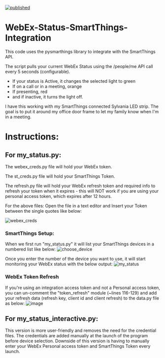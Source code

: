 [![published](https://static.production.devnetcloud.com/codeexchange/assets/images/devnet-published.svg)](https://developer.cisco.com/codeexchange/github/repo/rapardia/WebEx-Status-SmartThings-Integration)

# WebEx-Status-SmartThings-Integration

This code uses the pysmarthings library to integrate with the SmartThings API.

The script pulls your current WebEx Status using the /people/me API call every 5 seconds (configurable).

- If your status is Active, it changes the selected light to green
- If on a call or in a meeting, orange
- If presenting, red
- and if inactive, it turns the light off.

I have this working with my SmartThings connected Sylvania LED strip. The goal is to put it around my office door frame to let my family know when I'm in a meeting.

# Instructions:
## For my_status.py:
The webex_creds.py file will hold your WebEx token.

The st_creds.py file will hold your SmartThings Token.

The refresh.py file will hold your WebEx refresh token and required info to refresh your token when it expires - this will NOT work if you are using your personal access token, which expires after 12 hours.

For the above files: Open the file in a text editor and Insert your Token between the single quotes like below:

![webex_creds](https://user-images.githubusercontent.com/32777886/113059252-15986c80-9164-11eb-8f04-2e45cc75f6e5.PNG)


### SmartThings Setup:
When we first run "my_status.py" it will list your SmartThings devices in a numbered list like below:
![choose_device](https://user-images.githubusercontent.com/32777886/113059189-fdc0e880-9163-11eb-856b-d9abc1899778.PNG)

Once you enter the number of the device you want to use, it will start monitoring your WebEx status with the below output:
![my_status](https://user-images.githubusercontent.com/32777886/113059298-2517b580-9164-11eb-9dfa-8a767fdbe254.PNG)


### WebEx Token Refresh
If you're using an integration access token and not a Personal access token, you can un-comment the "token_refresh" module (~lines 116-129) and add your refresh data (refresh key, client id and client refresh) to the data.py file as below:
![image](https://user-images.githubusercontent.com/32777886/113059745-a8d1a200-9164-11eb-858f-6a47d6f28399.png)


## For my_status_interactive.py:
This version is more user-friendly and removes the need for the credential files. The credentials are added manually at the launch of the program before device selection.
Downside of this version is having to manually enter your WebEx Personal access token and SmartThings Token every launch.
